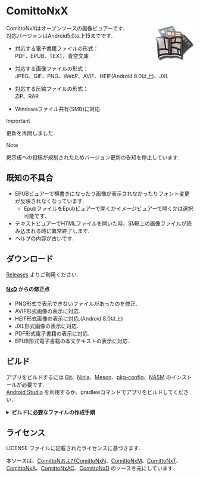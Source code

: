 # ComittoNxX

<img src="app/src/main/res/drawable-hdpi/icon.png" width="100" align="right" alt="logo">

ComittoNxXはオープンソースの画像ビュアーです.  
対応バージョンはAndroid5.0以上15までです.

- 対応する電子書籍ファイルの形式：  
  PDF、EPUB、TEXT、青空文庫  

- 対応する画像ファイルの形式：  
  JPEG、GIF、PNG、WebP、AVIF、HEIF(Android 8.0以上)、JXL  

- 対応する圧縮ファイルの形式：  
  ZIP、RAR  

- Windowsファイル共有(SMB)に対応

 
> [!IMPORTANT]
> 更新を再開しました.


> [!NOTE]
> 掲示板への投稿が規制されたためバージョン更新の告知を停止しています.

## 既知の不具合

- EPUBビュアーで横書きになったり画像が表示されなかったりフォント変更が反映されなくなっています.  
  - EpubファイルをEpubビュアーで開くかイメージビュアーで開くかは選択可能です.  
- テキストビュアーでHTMLファイルを開いた時、SMB上の画像ファイルが読み込まれる時に異常終了します.  
- ヘルプの内容が古いです.  

## ダウンロード

[Releases](https://github.com/ComittoNxA/ComittoNxX/releases) よりご利用ください.  

#### [NxD](https://github.com/Kdroidwin/cnxd/tree/cnxd) からの修正点

- PNG形式で表示できないファイルがあったのを修正.  
- AVIF形式画像の表示に対応.  
- HEIF形式画像の表示に対応.(Android 8.0以上)  
- JXL形式画像の表示に対応.  
- PDF形式電子書籍の表示に対応.  
- EPUB形式電子書籍の本文テキストの表示に対応.  

## ビルド

アプリをビルドするには [Git](https://git-scm.com/)、[Ninja](https://ninja-build.org/)、[Meson](https://mesonbuild.com/)、[pkg-config](https://www.freedesktop.org/wiki/Software/pkg-config/)、[NASM](https://www.nasm.us/) のインストールが必要です.  
[Android Studio](https://developer.android.com/studio/install) を利用するか、gradlewコマンドでアプリをビルドしてください.  

<details><summary><b>ビルドに必要なファイルの作成手順</b></summary>
<p>

###### 署名の作成

キーストアファイルを作成して保存します.  
Android studio の場合は [Build] > [Generate Signed Bundle/APK] から作成します.

###### signingConfigs/release.gradle の作成

プロジェクトルートに signingConfigs というフォルダを作成します.  
signingConfigs の中に release.gradle というファイルを作成します.

```gradle
signingConfigs {
    release {
        storePassword '${署名ファイルのパスワード}'
        keyPassword '${鍵のパスワード}'
        storeFile file('${署名のファイル名}')
        keyAlias '${鍵のエイリアス}'
    }
}
```
</details>

## ライセンス

LICENSE ファイルに記載されたライセンスに基づきます.  

本ソースは、[ComittoNおよびComittoNxN](https://docs.google.com/open?id=0Bzx6UxEo3Pg0SXNIQVdRVnVqemM)、[ComittoNxM](https://www.axfc.net/u/3792235)、[ComittoNxT](https://www.axfc.net/u/3978158)、[ComittoNxA](https://github.com/ComittoNxA/ComittoNxA/tree/1.65A20)、[ComittoNxAC](https://www.axfc.net/u/4059552)、[ComittoNxD](https://github.com/Kdroidwin/cnxd/tree/cnxd) のソースを元にしています.  
